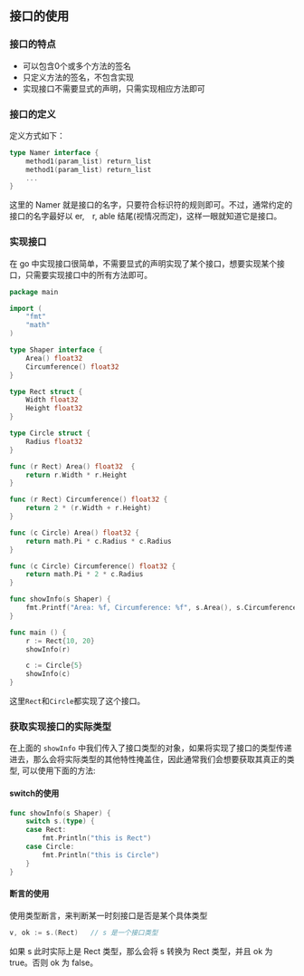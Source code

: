 ## 接口的使用

### 接口的特点

- 可以包含0个或多个方法的签名
- 只定义方法的签名，不包含实现
- 实现接口不需要显式的声明，只需实现相应方法即可

### 接口的定义

定义方式如下：

```go
type Namer interface {
    method1(param_list) return_list
    method1(param_list) return_list
    ...
}
```

这里的 Namer 就是接口的名字，只要符合标识符的规则即可。不过，通常约定的接口的名字最好以 er,　r, able 结尾(视情况而定)，这样一眼就知道它是接口。

### 实现接口

在 go 中实现接口很简单，不需要显式的声明实现了某个接口，想要实现某个接口，只需要实现接口中的所有方法即可。

```go
package main

import (
	"fmt"
	"math"
)

type Shaper interface {
	Area() float32
	Circumference() float32
}

type Rect struct {
	Width float32
	Height float32
}

type Circle struct {
	Radius float32
}

func (r Rect) Area() float32  {
	return r.Width * r.Height
}

func (r Rect) Circumference() float32 {
	return 2 * (r.Width + r.Height)
}

func (c Circle) Area() float32 {
	return math.Pi * c.Radius * c.Radius
}

func (c Circle) Circumference() float32 {
	return math.Pi * 2 * c.Radius
}

func showInfo(s Shaper) {
	fmt.Printf("Area: %f, Circumference: %f", s.Area(), s.Circumference())
}

func main () {
	r := Rect{10, 20}
	showInfo(r)

	c := Circle{5}
	showInfo(c)
}

```

这里`Rect`和`Circle`都实现了这个接口。

### 获取实现接口的实际类型

在上面的 `showInfo` 中我们传入了接口类型的对象，如果将实现了接口的类型传递进去，那么会将实际类型的其他特性掩盖住，因此通常我们会想要获取其真正的类型, 可以使用下面的方法:

####  switch的使用

```go
func showInfo(s Shaper) {
	switch s.(type) {
	case Rect:
		fmt.Println("this is Rect")
	case Circle:
		fmt.Println("this is Circle")
	}
}
```

#### 断言的使用

使用类型断言，来判断某一时刻接口是否是某个具体类型

```go
v, ok := s.(Rect)   // s 是一个接口类型
```

如果 s 此时实际上是 Rect 类型，那么会将 s 转换为 Rect 类型，并且 ok 为 true。否则 ok 为 false。